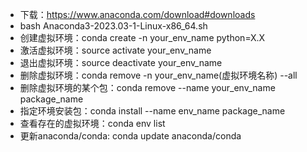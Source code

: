 - 下载：https://www.anaconda.com/download#downloads
- bash Anaconda3-2023.03-1-Linux-x86_64.sh
- 创建虚拟环境：conda create -n your_env_name python=X.X
- 激活虚拟环境：source activate your_env_name
- 退出虚拟环境：source deactivate your_env_name
- 删除虚拟环境：conda remove -n your_env_name(虚拟环境名称) --all    
- 删除虚拟环境的某个包：conda remove --name your_env_name package_name
- 指定环境安装包：conda install --name env_name package_name
- 查看存在的虚拟环境：conda env list
- 更新anaconda/conda: conda update anaconda/conda
